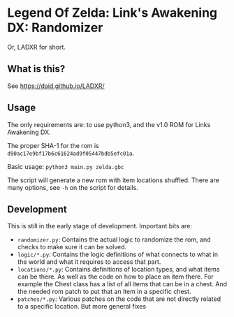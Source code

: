 # Legend Of Zelda: Link's Awakening DX: Randomizer
Or, LADXR for short.

## What is this?

See https://daid.github.io/LADXR/

## Usage

The only requirements are: to use python3, and the v1.0 ROM for Links Awakening DX.

The proper SHA-1 for the rom is `d90ac17e9bf17b6c61624ad9f05447bdb5efc01a`.

Basic usage:
`python3 main.py zelda.gbc`

The script will generate a new rom with item locations shuffled. There are many options, see `-h` on the script for details.

## Development

This is still in the early stage of development. Important bits are:
* `randomizer.py`: Contains the actual logic to randomize the rom, and checks to make sure it can be solved.
* `logic/*.py`: Contains the logic definitions of what connects to what in the world and what it requires to access that part.
* `locations/*.py`: Contains definitions of location types, and what items can be there. As well as the code on how to place an item there. For example the Chest class has a list of all items that can be in a chest. And the needed rom patch to put that an item in a specific chest.
* `patches/*.py`: Various patches on the code that are not directly related to a specific location. But more general fixes 
